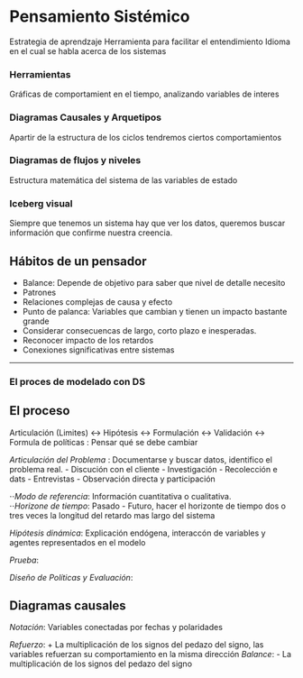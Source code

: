 # Pensamiento Sistémico
Estrategia de aprendzaje
Herramienta para facilitar el entendimiento
Idioma en el cual se habla acerca de los sistemas

### Herramientas
Gráficas de comportamient en el tiempo, analizando variables de interes


### Diagramas Causales y Arquetipos
Apartir de la estructura de los ciclos tendremos ciertos comportamientos

### Diagramas de flujos y niveles
Estructura matemática del sistema de las variables de estado


### Iceberg visual
Siempre que tenemos un sistema hay que ver los datos, queremos buscar información que confirme nuestra creencia.


## Hábitos de un pensador

- Balance: Depende de objetivo para saber que nivel de detalle necesito
- Patrones
- Relaciones complejas de causa y efecto
- Punto de palanca: Variables que cambian y tienen un impacto bastante grande
- Considerar consecuencas de largo, corto plazo e inesperadas.
- Reconocer impacto de los retardos
- Conexiones significativas entre sistemas

---

### El proces de modelado con DS

## El proceso
  Articulación (Limites) <-> Hipótesis <-> Formulación <-> Validación <-> Formula de políticas : Pensar qué se debe cambiar
  
*Articulación del Problema* : Documentarse y buscar datos, identifico el problema real.
        - Discución con el cliente
        - Investigación
        - Recolección e dats
        - Entrevistas
        - Observación directa y participación
 
 ⋅⋅*Modo de referencia*: Información cuantitativa o cualitativa.         
 ⋅⋅*Horizone de tiempo*: Pasado - Futuro, hacer el horizonte de tiempo dos o tres veces la longitud del retardo mas largo del sistema
        
*Hipótesis dinámica*: Explicación endógena, interaccón de variables y agentes representados en el modelo

*Prueba*:

*Diseño de Políticas y Evaluación*:


## Diagramas causales

 *Notación*: Variables conectadas por fechas y polaridades


*Refuerzo*: + La multiplicación de los signos del pedazo del signo, las variables refuerzan su comportamiento en la misma dirección
*Balance*: - La multiplicación de los signos del pedazo del signo


  

